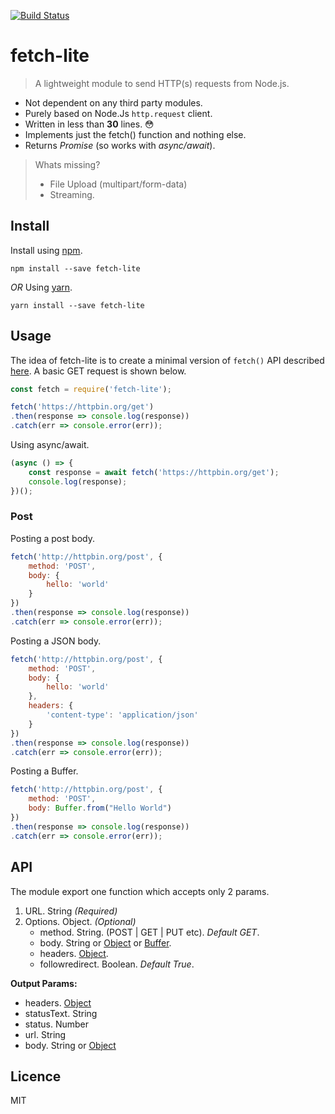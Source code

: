 [![Build Status](https://travis-ci.org/vasanthv/fetch-lite.svg?branch=master)](https://travis-ci.org/vasanthv/fetch-lite)

# fetch-lite
> A lightweight module to send HTTP(s) requests from Node.js.  

- Not dependent on any third party modules. 
- Purely based on Node.Js `http.request` client.
- Written in less than **30** lines. 😳
- Implements just the fetch() function and nothing else.
- Returns *Promise* (so works with *async/await*).

> Whats missing?   
> - File Upload (multipart/form-data)  
> - Streaming.   

## Install
Install using [npm](https://npmjs.com/).
```
npm install --save fetch-lite
```

*OR*
Using [yarn](https://yarnpkg.com/).
```
yarn install --save fetch-lite
```

## Usage
The idea of fetch-lite is to create a minimal version of  `fetch()` API  described [here](https://fetch.spec.whatwg.org/#fetch-api).  A basic GET request is shown below.

```js
const fetch = require('fetch-lite');

fetch('https://httpbin.org/get')
.then(response => console.log(response))
.catch(err => console.error(err));
```

Using async/await.
```js
(async () => {
    const response = await fetch('https://httpbin.org/get');
    console.log(response);
})();
```


### Post
Posting a post body.
```js
fetch('http://httpbin.org/post', {
    method: 'POST',
    body: {
        hello: 'world'
    }
})
.then(response => console.log(response))
.catch(err => console.error(err));
```

Posting a JSON body.
```js
fetch('http://httpbin.org/post', {
    method: 'POST',
    body: {
        hello: 'world'
    },
    headers: {
        'content-type': 'application/json'
    }
})
.then(response => console.log(response))
.catch(err => console.error(err));
```

Posting a Buffer.
```js
fetch('http://httpbin.org/post', {
    method: 'POST',
    body: Buffer.from("Hello World")
})
.then(response => console.log(response))
.catch(err => console.error(err));
```

## API
The module export one function which accepts only 2 params.
1. URL. String *(Required)*
2. Options. Object. *(Optional)*
	- method. String. (POST | GET | PUT etc). *Default GET*.
	- body. String or [Object](https://developer.mozilla.org/en-US/docs/Web/JavaScript/Reference/Global_Objects/Object) or [Buffer](https://nodejs.org/api/buffer.html).
	- headers. [Object](https://developer.mozilla.org/en-US/docs/Web/JavaScript/Reference/Global_Objects/Object).
	- followredirect. Boolean. *Default True*.

**Output Params:**
- headers. [Object](https://developer.mozilla.org/en-US/docs/Web/JavaScript/Reference/Global_Objects/Object)
- statusText. String
- status. Number
- url. String
- body. String or [Object](https://developer.mozilla.org/en-US/docs/Web/JavaScript/Reference/Global_Objects/Object)


## Licence
MIT